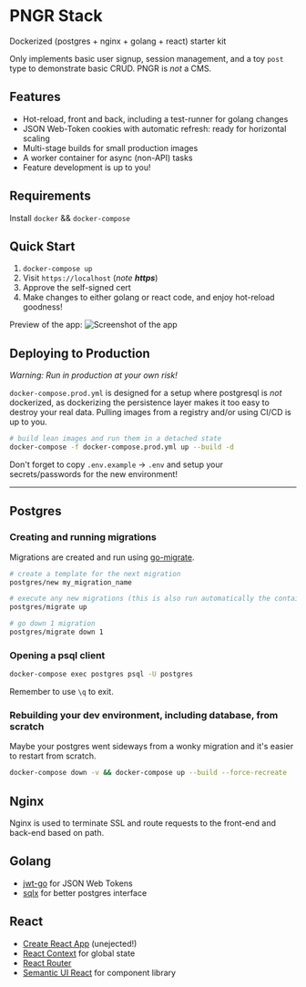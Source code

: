 # PNGR Stack
Dockerized (postgres + nginx + golang + react) starter kit

Only implements basic user signup, session management, and a toy `post` type to demonstrate basic CRUD. PNGR is _not_ a CMS.

## Features
- Hot-reload, front and back, including a test-runner for golang changes
- JSON Web-Token cookies with automatic refresh: ready for horizontal scaling
- Multi-stage builds for small production images
- A worker container for async (non-API) tasks
- Feature development is up to you!

## Requirements
Install `docker` && `docker-compose`

## Quick Start
1) `docker-compose up`
2) Visit `https://localhost` (*note **https***)
3) Approve the self-signed cert
4) Make changes to either golang or react code, and enjoy hot-reload goodness!

Preview of the app:
![Screenshot of the app](docs/demo.png?raw=true "Screenshot")

## Deploying to Production
*Warning: Run in production at your own risk!*

`docker-compose.prod.yml` is designed for a setup where postgresql is _not_ dockerized, as dockerizing the persistence layer makes it too easy to destroy your real data. Pulling images from a registry and/or using CI/CD is up to you.

```bash
# build lean images and run them in a detached state
docker-compose -f docker-compose.prod.yml up --build -d
```

Don't forget to copy `.env.example` -> `.env` and setup your secrets/passwords for the new environment!

--- 

## Postgres

### Creating and running migrations
Migrations are created and run using [go-migrate](https://github.com/golang-migrate/migrate).

```bash
# create a template for the next migration
postgres/new my_migration_name

# execute any new migrations (this is also run automatically the container is created)
postgres/migrate up

# go down 1 migration
postgres/migrate down 1
```

### Opening a psql client
```bash
docker-compose exec postgres psql -U postgres
```
Remember to use `\q` to exit.

### Rebuilding your dev environment, including database, from scratch
Maybe your postgres went sideways from a wonky migration and it's easier to restart from scratch.
```bash
docker-compose down -v && docker-compose up --build --force-recreate
```

## Nginx
Nginx is used to terminate SSL and route requests to the front-end and back-end based on path.

## Golang
- [jwt-go](https://github.com/dgrijalva/jwt-go) for JSON Web Tokens
- [sqlx](https://github.com/jmoiron/sqlx) for better postgres interface

## React
- [Create React App](https://github.com/facebookincubator/create-react-app) (unejected!)
- [React Context](https://reactjs.org/docs/context.html) for global state
- [React Router](https://github.com/ReactTraining/react-router)
- [Semantic UI React](https://react.semantic-ui.com/) for component library
